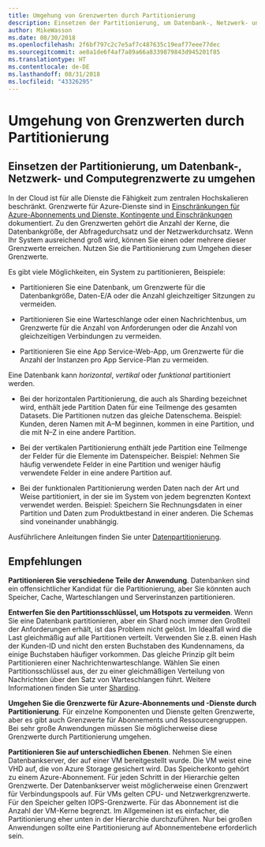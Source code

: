 ```yaml
---
title: Umgehung von Grenzwerten durch Partitionierung
description: Einsetzen der Partitionierung, um Datenbank-, Netzwerk- und Computegrenzwerte zu umgehen
author: MikeWasson
ms.date: 08/30/2018
ms.openlocfilehash: 2f6bf797c2c7e5af7c487635c19eaf77eee77dec
ms.sourcegitcommit: ae8a1de6f4af7a89a66a8339879843d945201f85
ms.translationtype: HT
ms.contentlocale: de-DE
ms.lasthandoff: 08/31/2018
ms.locfileid: "43326295"
---
```

# <a name="partition-around-limits"></a>Umgehung von Grenzwerten durch Partitionierung

## <a name="use-partitioning-to-work-around-database-network-and-compute-limits"></a>Einsetzen der Partitionierung, um Datenbank-, Netzwerk- und Computegrenzwerte zu umgehen

In der Cloud ist für alle Dienste die Fähigkeit zum zentralen Hochskalieren beschränkt. Grenzwerte für Azure-Dienste sind in [Einschränkungen für Azure-Abonnements und Dienste, Kontingente und Einschränkungen][azure-limits] dokumentiert. Zu den Grenzwerten gehört die Anzahl der Kerne, die Datenbankgröße, der Abfragedurchsatz und der Netzwerkdurchsatz. Wenn Ihr System ausreichend groß wird, können Sie einen oder mehrere dieser Grenzwerte erreichen. Nutzen Sie die Partitionierung zum Umgehen dieser Grenzwerte.

Es gibt viele Möglichkeiten, ein System zu partitionieren, Beispiele:

- Partitionieren Sie eine Datenbank, um Grenzwerte für die Datenbankgröße, Daten-E/A oder die Anzahl gleichzeitiger Sitzungen zu vermeiden.

- Partitionieren Sie eine Warteschlange oder einen Nachrichtenbus, um Grenzwerte für die Anzahl von Anforderungen oder die Anzahl von gleichzeitigen Verbindungen zu vermeiden.

- Partitionieren Sie eine App Service-Web-App, um Grenzwerte für die Anzahl der Instanzen pro App Service-Plan zu vermeiden. 

Eine Datenbank kann *horizontal*, *vertikal* oder *funktional* partitioniert werden.

- Bei der horizontalen Partitionierung, die auch als Sharding bezeichnet wird, enthält jede Partition Daten für eine Teilmenge des gesamten Datasets. Die Partitionen nutzen das gleiche Datenschema. Beispiel: Kunden, deren Namen mit A&ndash;M beginnen, kommen in eine Partition, und die mit N&ndash;Z in eine andere Partition.

- Bei der vertikalen Partitionierung enthält jede Partition eine Teilmenge der Felder für die Elemente im Datenspeicher. Beispiel: Nehmen Sie häufig verwendete Felder in eine Partition und weniger häufig verwendete Felder in eine andere Partition auf.

- Bei der funktionalen Partitionierung werden Daten nach der Art und Weise partitioniert, in der sie im System von jedem begrenzten Kontext verwendet werden. Beispiel: Speichern Sie Rechnungsdaten in einer Partition und Daten zum Produktbestand in einer anderen. Die Schemas sind voneinander unabhängig.

Ausführlichere Anleitungen finden Sie unter [Datenpartitionierung][data-partitioning-guidance].

## <a name="recommendations"></a>Empfehlungen

**Partitionieren Sie verschiedene Teile der Anwendung**. Datenbanken sind ein offensichtlicher Kandidat für die Partitionierung, aber Sie könnten auch Speicher, Cache, Warteschlangen und Serverinstanzen partitionieren.

**Entwerfen Sie den Partitionsschlüssel, um Hotspots zu vermeiden**. Wenn Sie eine Datenbank partitionieren, aber ein Shard noch immer den Großteil der Anforderungen erhält, ist das Problem nicht gelöst. Im Idealfall wird die Last gleichmäßig auf alle Partitionen verteilt. Verwenden Sie z.B. einen Hash der Kunden-ID und nicht den ersten Buchstaben des Kundennamens, da einige Buchstaben häufiger vorkommen. Das gleiche Prinzip gilt beim Partitionieren einer Nachrichtenwarteschlange. Wählen Sie einen Partitionsschlüssel aus, der zu einer gleichmäßigen Verteilung von Nachrichten über den Satz von Warteschlangen führt. Weitere Informationen finden Sie unter [Sharding][sharding].

**Umgehen Sie die Grenzwerte für Azure-Abonnements und -Dienste durch Partitionierung**. Für einzelne Komponenten und Dienste gelten Grenzwerte, aber es gibt auch Grenzwerte für Abonnements und Ressourcengruppen. Bei sehr große Anwendungen müssen Sie möglicherweise diese Grenzwerte durch Partitionierung umgehen.  

**Partitionieren Sie auf unterschiedlichen Ebenen**. Nehmen Sie einen Datenbankserver, der auf einer VM bereitgestellt wurde. Die VM weist eine VHD auf, die von Azure Storage gesichert wird. Das Speicherkonto gehört zu einem Azure-Abonnement. Für jeden Schritt in der Hierarchie gelten Grenzwerte. Der Datenbankserver weist möglicherweise einen Grenzwert für Verbindungspools auf. Für VMs gelten CPU- und Netzwerkgrenzwerte. Für den Speicher gelten IOPS-Grenzwerte. Für das Abonnement ist die Anzahl der VM-Kerne begrenzt. Im Allgemeinen ist es einfacher, die Partitionierung eher unten in der Hierarchie durchzuführen. Nur bei großen Anwendungen sollte eine Partitionierung auf Abonnementebene erforderlich sein. 

<!-- links -->

[azure-limits]: /azure/azure-subscription-service-limits
[data-partitioning-guidance]: ../../best-practices/data-partitioning.md
[sharding]: ../../patterns/sharding.md

 